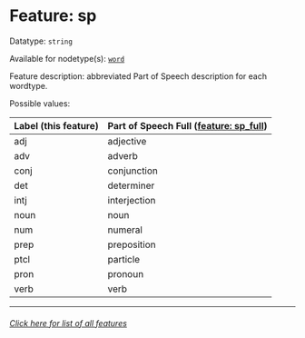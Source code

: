# Feature: sp

Datatype: `string`

Available for nodetype(s): [`word`](wordnodefeatures.md)

Feature description: abbreviated Part of Speech description for each wordtype.

Possible values:

Label (this feature) | Part of Speech Full ([feature: sp_full](sp_full.md))
--- | ---
adj | adjective
adv | adverb
conj | conjunction
det | determiner
intj | interjection
noun | noun
num | numeral
prep | preposition
ptcl | particle
pron | pronoun
verb | verb



---
###### [Click here for list of all features](home.md)
